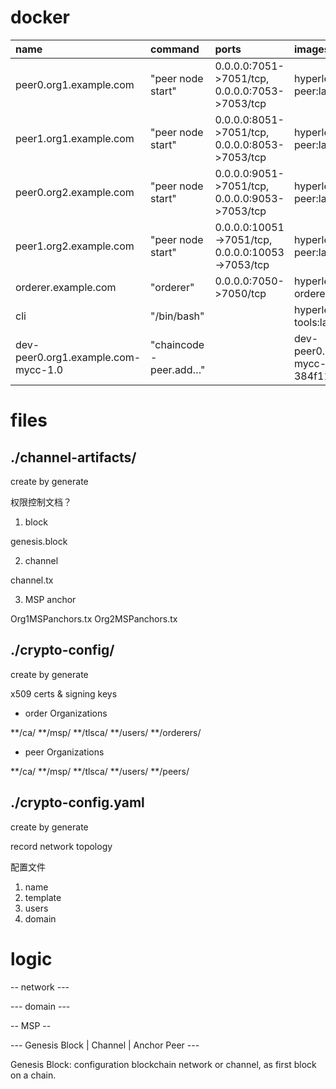 # docker

|name|command|ports|images|
|:--------|:------------|:--------------------------------|:--------------------------------|
|peer0.org1.example.com|"peer node start"|0.0.0.0:7051->7051/tcp, 0.0.0.0:7053->7053/tcp|hyperledger/fabric-peer:latest|
|peer1.org1.example.com|"peer node start"|0.0.0.0:8051->7051/tcp, 0.0.0.0:8053->7053/tcp|hyperledger/fabric-peer:latest|
|peer0.org2.example.com|"peer node start"|0.0.0.0:9051->7051/tcp, 0.0.0.0:9053->7053/tcp|hyperledger/fabric-peer:latest|
|peer1.org2.example.com|"peer node start"|0.0.0.0:10051->7051/tcp, 0.0.0.0:10053->7053/tcp|hyperledger/fabric-peer:latest|
|orderer.example.com|"orderer"|0.0.0.0:7050->7050/tcp|hyperledger/fabric-orderer:latest|
|cli|"/bin/bash"||hyperledger/fabric-tools:latest|
|dev-peer0.org1.example.com-mycc-1.0|"chaincode -peer.add…"||dev-peer0.org1.example.com-mycc-1.0-384f11f484b9302...|


# files


## ./channel-artifacts/

create by generate

权限控制文档？

1. block

genesis.block

2. channel

channel.tx

3. MSP anchor

Org1MSPanchors.tx
Org2MSPanchors.tx


## ./crypto-config/

create by generate

x509 certs & signing keys

* order Organizations

**/ca/
**/msp/
**/tlsca/
**/users/
**/orderers/


* peer Organizations

**/ca/
**/msp/
**/tlsca/
**/users/
**/peers/

## ./crypto-config.yaml

create by generate

record network topology

配置文件

1. name
2. template
3. users
4. domain


# logic

-- network ---

--- domain ---

-- MSP --

--- Genesis Block | Channel | Anchor Peer ---

Genesis Block: configuration blockchain network or channel, as first block on a chain.

